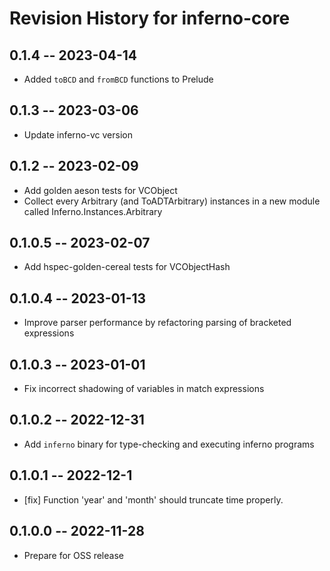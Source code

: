 # Revision History for inferno-core

## 0.1.4 -- 2023-04-14
* Added `toBCD` and `fromBCD` functions to Prelude

## 0.1.3 -- 2023-03-06
* Update inferno-vc version

## 0.1.2 -- 2023-02-09
* Add golden aeson tests for VCObject
* Collect every Arbitrary (and ToADTArbitrary) instances in a new module called Inferno.Instances.Arbitrary 

## 0.1.0.5 -- 2023-02-07
* Add hspec-golden-cereal tests for VCObjectHash

## 0.1.0.4 -- 2023-01-13
* Improve parser performance by refactoring parsing of bracketed expressions

## 0.1.0.3 -- 2023-01-01
* Fix incorrect shadowing of variables in match expressions

## 0.1.0.2 -- 2022-12-31
* Add `inferno` binary for type-checking and executing inferno programs

## 0.1.0.1 -- 2022-12-1
* [fix] Function 'year' and 'month' should truncate time properly.

## 0.1.0.0 -- 2022-11-28
* Prepare for OSS release
